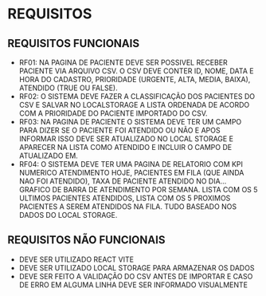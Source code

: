 # REQUISITOS

## REQUISITOS FUNCIONAIS

- RF01: NA PAGINA DE PACIENTE DEVE SER POSSIVEL RECEBER PACIENTE VIA ARQUIVO CSV. O CSV DEVE CONTER  ID, NOME, DATA E HORA DO CADASTRO, PRIORIDADE (URGENTE, ALTA, MEDIA, BAIXA), ATENDIDO (TRUE OU FALSE).
- RF02: O SISTEMA DEVE FAZER A CLASSIFICAÇÃO DOS PACIENTES DO CSV E SALVAR NO LOCALSTORAGE A LISTA ORDENADA DE ACORDO COM A PRIORIDADE DO PACIENTE IMPORTADO DO CSV.
- RF03: NA PAGINA DE PACIENTE O SISTEMA DEVE TER UM CAMPO PARA DIZER SE O PACIENTE FOI ATENDIDO OU NÃO E APOS INFORMAR ISSO DEVE SER ATUALIZADO NO LOCAL STORAGE E APARECER NA LISTA COMO ATENDIDO E INCLUIR O CAMPO DE ATUALIZADO EM.
- RF04: O SISTEMA DEVE TER UMA PAGINA DE RELATORIO COM KPI NUMERICO ATENDIMENTO HOJE, PACIENTES EM FILA (QUE AINDA NAO FOI ATENDIDO), TAXA DE PACIENTE ATENDIDO NO DIA... GRAFICO DE BARRA DE ATENDIMENTO POR SEMANA. LISTA COM OS 5 ULTIMOS PACIENTES ATENDIDOS, LISTA COM OS 5 PROXIMOS PACIENTES A SEREM ATENDIDOS NA FILA. TUDO BASEADO NOS DADOS DO LOCAL STORAGE.

## REQUISITOS NÃO FUNCIONAIS

- DEVE SER UTILIZADO REACT VITE
- DEVE SER UTILIZADO LOCAL STORAGE PARA ARMAZENAR OS DADOS
- DEVE SER FEITO A VALIDAÇÃO DO CSV ANTES DE IMPORTAR E CASO DE ERRO EM ALGUMA LINHA DEVE SER INFORMADO VISUALMENTE
